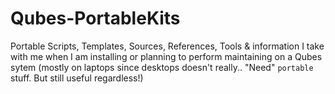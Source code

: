 # Qubes-PortableKits
Portable Scripts, Templates, Sources, References, Tools &amp; information I take with me when I am installing or planning to perform maintaining on a Qubes sytem (mostly on laptops since desktops doesn't really.. "Need"  `portable` stuff. But still useful regardless!) 
